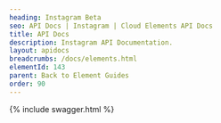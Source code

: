 ```yaml
---
heading: Instagram Beta
seo: API Docs | Instagram | Cloud Elements API Docs
title: API Docs
description: Instagram API Documentation.
layout: apidocs
breadcrumbs: /docs/elements.html
elementId: 143
parent: Back to Element Guides
order: 90
---
```


{% include swagger.html %}

